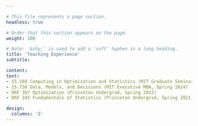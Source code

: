 ```yaml
---

# This file represents a page section.
headless: true

# Order that this section appears on the page.
weight: 100

# Note: `&shy;` is used to add a 'soft' hyphen in a long heading.
title: 'Teaching Experience'
subtitle:

content:
text: 
- 15.S60 Computing in Optimization and Statistics (MIT Graduate Seminar, IAP 2025)
- 15.730 Data, Models, and Decisions (MIT Executive MBA, Spring 2024)
- ORF 307 Optimization (Princeton Undergrad, Spring 2022)
- ORF 245 Fundamentals of Statistics (Princeton Undergrad, Spring 2021)

design:
  columns: '2'
---
```

